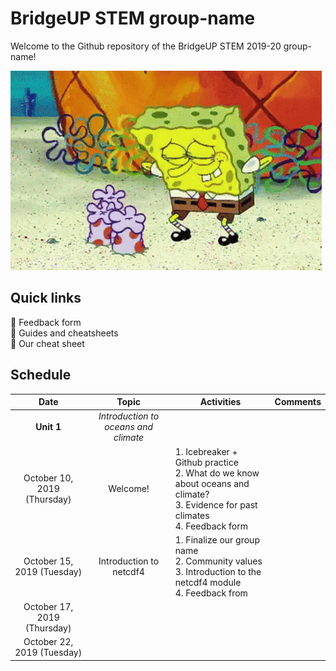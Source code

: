 # BridgeUP STEM group-name
Welcome to the Github repository of the BridgeUP STEM 2019-20 group-name!

![Spongebob gif](misc/spongebob.gif)

## Quick links
:tropical_fish: Feedback form </br>
:tropical_fish: Guides and cheatsheets </br>
:tropical_fish: Our cheat sheet 

## Schedule

| Date | Topic | Activities | Comments |
| :----: | :----: |------------|----------|
|**Unit 1**|*Introduction to oceans and climate*|
|October 10, 2019 (Thursday)| Welcome! |1. Icebreaker + Github practice </br> 2. What do we know about oceans and climate? </br> 3. Evidence for past climates </br> 4. Feedback form| |
|October 15, 2019 (Tuesday)| Introduction to netcdf4 |1. Finalize our group name </br> 2. Community values </br> 3. Introduction to the netcdf4 module </br> 4. Feedback from| |
|October 17, 2019 (Thursday)| | | |
|October 22, 2019 (Tuesday)| | | |










